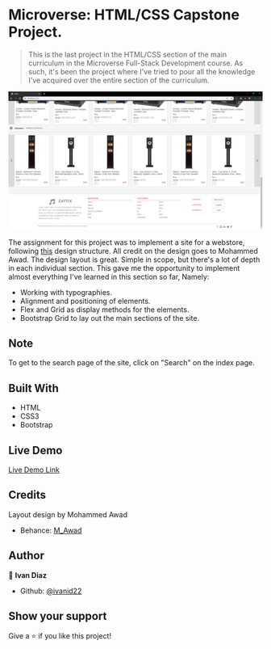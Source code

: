 # Microverse: HTML/CSS Capstone Project.

> This is the last project in the HTML/CSS section of the main curriculum in the Microverse Full-Stack Development course. As such, it's been the project where I've tried to pour all the knowledge I've acquired over the entire section of the curriculum.

![screenshot](https://github.com/ivanid22/microverse-html-capstone-project/blob/development-branch/assets/images/screenshot.PNG)

The assignment for this project was to implement a site for a webstore, following [this](https://www.behance.net/gallery/24796463/ZATTIX) design structure. All credit on the design goes to Mohammed Awad.
The design layout is great. Simple in scope, but there's a lot of depth in each individual section. This gave me the opportunity to implement almost everything I've learned in this section so far, Namely:

- Working with typographies.
- Alignment and positioning of elements.
- Flex and Grid as display methods for the elements.
- Bootstrap Grid to lay out the main sections of the site.

## Note
To get to the search page of the site, click on "Search" on the index page.

## Built With

- HTML
- CSS3
- Bootstrap

## Live Demo

[Live Demo Link](https://raw.githack.com/ivanid22/microverse-html-capstone-project/development-branch/index.html)

## Credits

Layout design by Mohammed Awad
- Behance: [M_Awad](https://www.behance.net/M_Awad)

## Author

👤 **Ivan Diaz**

- Github: [@ivanid22](https://github.com/ivanid22)

## Show your support

Give a ⭐️ if you like this project!
